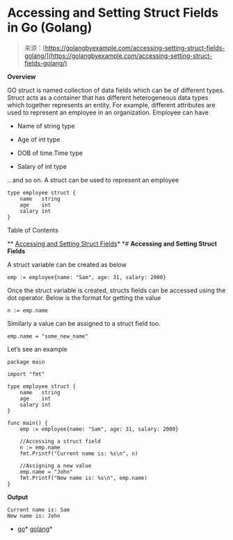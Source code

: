 <!--yml
category: 未分类
date: 2024-10-13 06:20:05
-->

# Accessing and Setting Struct Fields in Go (Golang)

> 来源：[https://golangbyexample.com/accessing-setting-struct-fields-golang/](https://golangbyexample.com/accessing-setting-struct-fields-golang/)

**Overview**

GO struct is named collection of data fields which can be of different types. Struct acts as a container that has different heterogeneous data types which together represents an entity. For example, different attributes are used to represent an employee in an organization. Employee can have

*   Name of string type

*   Age of int type

*   DOB of time.Time type

*   Salary of int type

.. and so on. A struct can be used to represent an employee

```
type employee struct {
    name   string
    age    int
    salary int
}
```

Table of Contents

 **   [Accessing and Setting Struct Fields](#Accessing_and_Setting_Struct_Fields "Accessing and Setting Struct Fields")*  *# **Accessing and Setting Struct Fields**

A struct variable can be created as below

```
emp := employee{name: "Sam", age: 31, salary: 2000}
```

Once the struct variable is created, structs fields can be accessed using the dot operator. Below is the format for getting the value

```
n := emp.name
```

Similarly a value can be assigned to a struct field too.

```
emp.name = "some_new_name"
```

Let’s see an example

```
package main

import "fmt"

type employee struct {
    name   string
    age    int
    salary int
}

func main() {
    emp := employee{name: "Sam", age: 31, salary: 2000}

    //Accessing a struct field
    n := emp.name
    fmt.Printf("Current name is: %s\n", n)

    //Assigning a new value
    emp.name = "John"
    fmt.Printf("New name is: %s\n", emp.name)
}
```

**Output**

```
Current name is: Sam
New name is: John
```

*   [go](https://golangbyexample.com/tag/go/)*   [golang](https://golangbyexample.com/tag/golang/)*